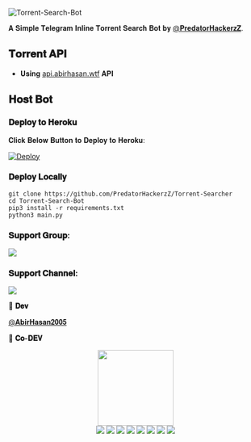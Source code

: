 ![Torrent-Search-Bot](https://telegra.ph/file/0a7609671e5f98a4be342.jpg) 

𝐀 𝐒𝐢𝐦𝐩𝐥𝐞 𝐓𝐞𝐥𝐞𝐠𝐫𝐚𝐦 𝐈𝐧𝐥𝐢𝐧𝐞 𝐓𝐨𝐫𝐫𝐞𝐧𝐭 𝐒𝐞𝐚𝐫𝐜𝐡 𝐁𝐨𝐭 𝐛𝐲 [@𝐏𝐫𝐞𝐝𝐚𝐭𝐨𝐫𝐇𝐚𝐜𝐤𝐞𝐫𝐳𝐙](https://github.com/AbirHasan2005).

## 𝐓𝐨𝐫𝐫𝐞𝐧𝐭 𝐀𝐏𝐈
- 𝐔𝐬𝐢𝐧𝐠 [api.abirhasan.wtf](https://api.abirhasan.wtf/) 𝐀𝐏𝐈

## 𝐇𝐨𝐬𝐭 𝐁𝐨𝐭
### 𝐃𝐞𝐩𝐥𝐨𝐲 𝐭𝐨 𝐇𝐞𝐫𝐨𝐤𝐮
𝐂𝐥𝐢𝐜𝐤 𝐁𝐞𝐥𝐨𝐰 𝐁𝐮𝐭𝐭𝐨𝐧 𝐭𝐨 𝐃𝐞𝐩𝐥𝐨𝐲 𝐭𝐨 𝐇𝐞𝐫𝐨𝐤𝐮:

[![Deploy](https://www.herokucdn.com/deploy/button.svg)](https://heroku.com/deploy?template=https://github.com/PredatorHackerzZ/Torrent-Searcher)

### 𝐃𝐞𝐩𝐥𝐨𝐲 𝐋𝐨𝐜𝐚𝐥𝐥𝐲
```shell
git clone https://github.com/PredatorHackerzZ/Torrent-Searcher
cd Torrent-Search-Bot
pip3 install -r requirements.txt
python3 main.py
```

### 𝐒𝐮𝐩𝐩𝐨𝐫𝐭 𝐆𝐫𝐨𝐮𝐩:
<a href="https://t.me/TeleRoid14"><img src="https://img.shields.io/badge/Telegram-Join%20Telegram%20Group-blue.svg?logo=telegram"></a>
### 𝐒𝐮𝐩𝐩𝐨𝐫𝐭 𝐂𝐡𝐚𝐧𝐧𝐞𝐥:
<a href="https://t.me/TeleRoidGroup"><img src="https://img.shields.io/badge/Telegram-Join%20Telegram%20Channel-blue.svg?logo=telegram"></a>

👮 <b>𝐃𝐞𝐯</b>

[@𝐀𝐛𝐢𝐫𝐇𝐚𝐬𝐚𝐧𝟐𝟎𝟎𝟓](https://t.me/AbirHasan2005) 

👲 <b>𝐂𝐨-𝐃𝐄𝐕</b>
<p align="middle">
<img src="https://telegra.ph/file/024846dd18debc64c91e8.jpg" width="150" height="150"><br>
<img src="https://badgen.net/badge/Name/PredatorHackerzZ/FF33FF?icon=awesome&labelColor=0080FF"></a>
<img src="https://badgen.net/badge/Skills/python/Red?icon=terminal&labelColor=blue"></a>
<a href="https://telegram.dog/TheTeleRoid"><img src="https://img.shields.io/badge/SocialMedia-Details-blue.svg?logo=telegram"></a>
<a href="https://github.com/PredatorHackerzZ"><img src="https://badgen.net/badge/Follow%20on%20/GitHub/80FF00?icon=github&labelColor=Green"></a>
<a href="https://youtu.be/scjlb-TACyQ"><img src="https://img.shields.io/badge/YouTube-Channel-FF3333.svg?logo=youtube&logoColor=FF3333"></a>
<a href="https://twitter.com/Cod3sofAbhi"><img src="https://img.shields.io/badge/Twitter-Follow%20on%20Twitter-informational.svg?logo=twitter"></a>
<a href="https://facebook.com/Abhishek.modi.58173000"><img src="https://img.shields.io/badge/Facebook-Follow%20on%20Facebook-blue.svg?logo=facebook"></a>
<a href="https://www.instagram.com/Cod3sofAbhi"><img src="https://img.shields.io/badge/Instagram-Follow%20on%20Instagram-important.svg?logo=instagram"></a>

